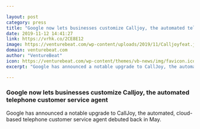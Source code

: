 ```yaml
---

layout: post
category: press
title: "Google now lets businesses customize Calljoy, the automated telephone customer service agent"
date: 2019-11-12 14:41:27
link: https://vrhk.co/2CE8E12
image: https://venturebeat.com/wp-content/uploads/2019/11/Calljoyfeat.jpg?w=1200&strip=all
domain: venturebeat.com
author: "VentureBeat"
icon: https://venturebeat.com/wp-content/themes/vb-news/img/favicon.ico
excerpt: "Google has announced a notable upgrade to CallJoy, the automated, cloud-based telephone customer service agent debuted back in May."

---
```


### Google now lets businesses customize Calljoy, the automated telephone customer service agent

Google has announced a notable upgrade to CallJoy, the automated, cloud-based telephone customer service agent debuted back in May.